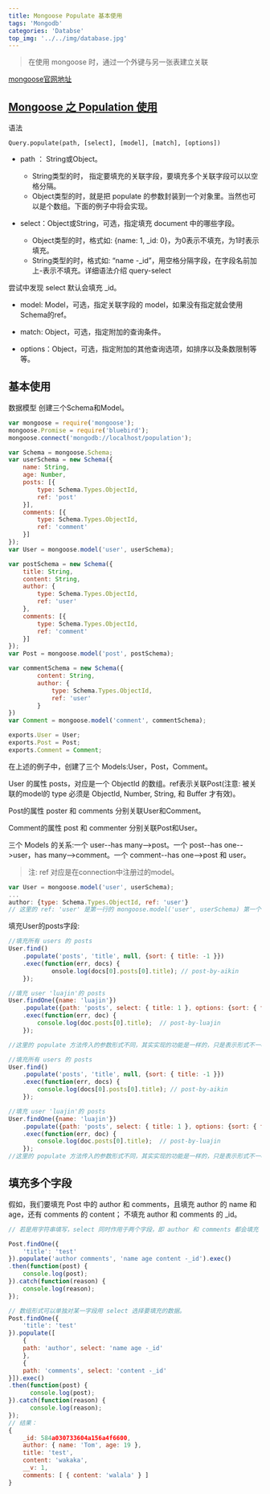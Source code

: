 ```yaml
---
title: Mongoose Populate 基本使用
tags: 'Mongodb'
categories: 'Databse'
top_img: '../../img/database.jpg'
---
```

> 在使用 mongoose 时，通过一个外键与另一张表建立关联

<a href="https://mongoosejs.com/docs/index.html" target="_blank">mongoose官网地址</a>

## <a href="https://blog.csdn.net/Elliott_Yoho/article/details/53537147" target="_blank">Mongoose 之 Population 使用</a>

语法
```
Query.populate(path, [select], [model], [match], [options])
```
* path  ： String或Object。
   - String类型的时， 指定要填充的关联字段，要填充多个关联字段可以以空格分隔。
   - Object类型的时，就是把 populate 的参数封装到一个对象里。当然也可以是个数组。下面的例子中将会实现。

* select：Object或String，可选，指定填充 document 中的哪些字段。
   - Object类型的时，格式如: {name: 1, _id: 0}，为0表示不填充，为1时表示填充。
   - String类型的时，格式如: “name -_id”，用空格分隔字段，在字段名前加上-表示不填充。详细语法介绍 query-select

尝试中发现 select 默认会填充 _id。

* model: Model，可选，指定关联字段的 model，如果没有指定就会使用Schema的ref。

* match: Object，可选，指定附加的查询条件。

* options：Object，可选，指定附加的其他查询选项，如排序以及条数限制等等。

## 基本使用 

数据模型
创建三个Schema和Model。
```javascript
var mongoose = require('mongoose');
mongoose.Promise = require('bluebird');
mongoose.connect('mongodb://localhost/population');

var Schema = mongoose.Schema;
var userSchema = new Schema({
    name: String,
    age: Number,
    posts: [{
        type: Schema.Types.ObjectId, 
        ref: 'post'
    }],
    comments: [{
        type: Schema.Types.ObjectId, 
        ref: 'comment'
    }]
});
var User = mongoose.model('user', userSchema);

var postSchema = new Schema({
    title: String,
    content: String,
    author: {
        type: Schema.Types.ObjectId, 
        ref: 'user'
    },
    comments: [{
        type: Schema.Types.ObjectId, 
        ref: 'comment'
    }]
});
var Post = mongoose.model('post', postSchema);

var commentSchema = new Schema({
        content: String,
        author: {
            type: Schema.Types.ObjectId, 
            ref: 'user'
        }
})
var Comment = mongoose.model('comment', commentSchema);

exports.User = User;
exports.Post = Post;
exports.Comment = Comment;
```
在上述的例子中，创建了三个 Models:User，Post，Comment。

User 的属性 posts，对应是一个 ObjectId 的数组。ref表示关联Post(注意: 被关联的model的 type 必须是 ObjectId, Number, String, 和 Buffer 才有效)。

Post的属性 poster 和 comments 分别关联User和Comment。

Comment的属性 post 和 commenter 分别关联Post和User。

三个 Models 的关系:一个 user--has many--&gt;post。一个 post--has one--&gt;user，has many--&gt;comment。一个 comment--has one--&gt;post 和 user。
> 注: ref 对应是在connection中注册过的model。
```javascript
var User = mongoose.model('user', userSchema);
...
author: {type: Schema.Types.ObjectId, ref: 'user'}
// 这里的 ref: 'user' 是第一行的 mongoose.model('user', userSchema) 第一个参数。
```


填充User的posts字段:
```javascript
//填充所有 users 的 posts
User.find()
    .populate('posts', 'title', null, {sort: { title: -1 }})
    .exec(function(err, docs) {
            onsole.log(docs[0].posts[0].title); // post-by-aikin
    });

//填充 user 'luajin'的 posts
User.findOne({name: 'luajin'})
    .populate({path: 'posts', select: { title: 1 }, options: {sort: { title: -1 }}})
    .exec(function(err, doc) {
        console.log(doc.posts[0].title);  // post-by-luajin
    });

//这里的 populate 方法传入的参数形式不同，其实实现的功能是一样的，只是表示形式不一样。

//填充所有 users 的 posts
User.find()
    .populate('posts', 'title', null, {sort: { title: -1 }})
    .exec(function(err, docs) {
        console.log(docs[0].posts[0].title); // post-by-aikin
    });

//填充 user 'luajin'的 posts
User.findOne({name: 'luajin'})
    .populate({path: 'posts', select: { title: 1 }, options: {sort: { title: -1 }}})
    .exec(function(err, doc) {
        console.log(doc.posts[0].title);  // post-by-luajin
    });
//这里的 populate 方法传入的参数形式不同，其实实现的功能是一样的，只是表示形式不一样。</pre>
```
## 填充多个字段
假如，我们要填充 Post 中的 author 和 comments，且填充 author 的 name 和 age，还有 comments 的 content； 不填充 author 和 comments 的 _id。
```javascript
// 若是用字符串填写，select 同时作用于两个字段，即 author 和 comments 都会填充 name age content，若该字段没有这些数据，则不填充。

Post.findOne({
    'title': 'test'
}).populate('author comments', 'name age content -_id').exec()
.then(function(post) {
    console.log(post);
}).catch(function(reason) {
    console.log(reason);
});

// 数组形式可以单独对某一字段用 select 选择要填充的数据。
Post.findOne({
    'title': 'test'
}).populate([
    {
    path: 'author', select: 'name age -_id'
    }, 
    {
    path: 'comments', select: 'content -_id'
}]).exec()
.then(function(post) {
      console.log(post);
}).catch(function(reason) {
      console.log(reason);
});
// 结果：
{ 
    _id: 584a030733604a156a4f6600,
    author: { name: 'Tom', age: 19 },
    title: 'test',
    content: 'wakaka',
    __v: 1,
    comments: [ { content: 'walala' } ] 
}

```

